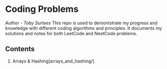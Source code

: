 
# Coding Problems

*Author - Toby Surtees*
This repo is used to demontstrate my progress and knowledge with different coding algorithms and principles.
It documents my solutions and notes for both LeetCode and NeetCode problems.

## Contents

1. Arrays & Hashing[arrays_and_hashing/]
